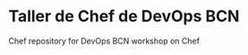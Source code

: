 Taller de Chef de DevOps BCN
============================

Chef repository for DevOps BCN workshop on Chef
